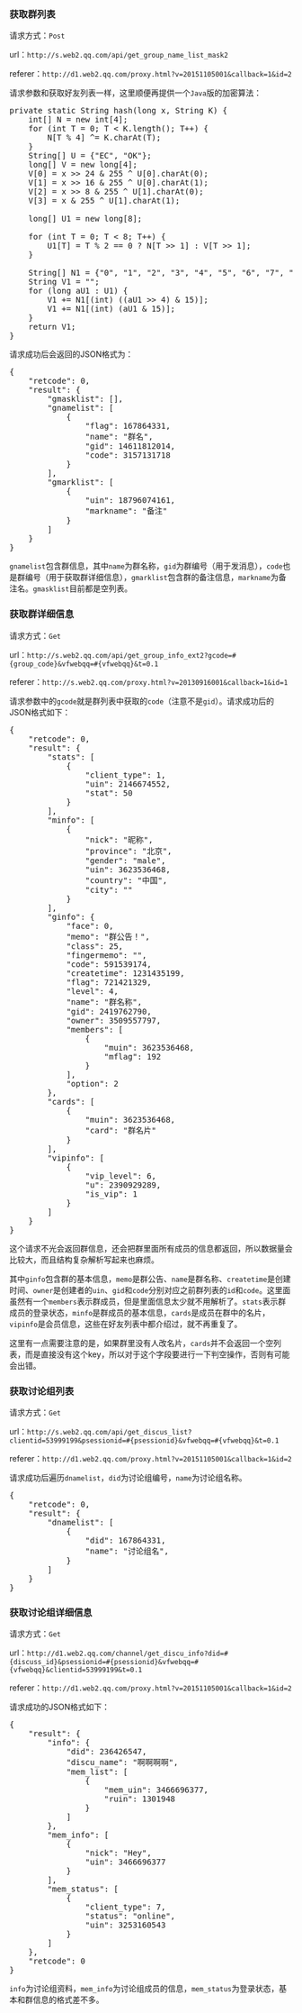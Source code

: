 ### 获取群列表

请求方式：`Post`

url：`http://s.web2.qq.com/api/get_group_name_list_mask2`

referer：`http://d1.web2.qq.com/proxy.html?v=20151105001&callback=1&id=2`

请求参数和获取好友列表一样，这里顺便再提供一个`Java`版的加密算法：

<pre>
private static String hash(long x, String K) {
    int[] N = new int[4];
    for (int T = 0; T &lt; K.length(); T++) {
        N[T % 4] ^= K.charAt(T);
    }
    String[] U = {"EC", "OK"};
    long[] V = new long[4];
    V[0] = x &gt;&gt; 24 & 255 ^ U[0].charAt(0);
    V[1] = x &gt;&gt; 16 & 255 ^ U[0].charAt(1);
    V[2] = x &gt;&gt; 8 & 255 ^ U[1].charAt(0);
    V[3] = x & 255 ^ U[1].charAt(1);

    long[] U1 = new long[8];

    for (int T = 0; T &lt; 8; T++) {
        U1[T] = T % 2 == 0 ? N[T &gt;&gt; 1] : V[T &gt;&gt; 1];
    }

    String[] N1 = {"0", "1", "2", "3", "4", "5", "6", "7", "8", "9", "A", "B", "C", "D", "E", "F"};
    String V1 = "";
    for (long aU1 : U1) {
        V1 += N1[(int) ((aU1 &gt;&gt; 4) & 15)];
        V1 += N1[(int) (aU1 & 15)];
    }
    return V1;
}
</pre>

请求成功后会返回的JSON格式为：
<pre>{
    "retcode": 0,
    "result": {
        "gmasklist": [],
        "gnamelist": [
            {
                "flag": 167864331,
                "name": "群名",
                "gid": 14611812014,
                "code": 3157131718
            }
        ],
        "gmarklist": [
            {
                "uin": 18796074161,
                "markname": "备注"
            }
        ]
    }
}
</pre>

`gnamelist`包含群信息，其中`name`为群名称，`gid`为群编号（用于发消息），`code`也是群编号（用于获取群详细信息），`gmarklist`包含群的备注信息，`markname`为备注名。`gmasklist`目前都是空列表。

### 获取群详细信息

请求方式：`Get`

url：`http://s.web2.qq.com/api/get_group_info_ext2?gcode=#{group_code}&vfwebqq=#{vfwebqq}&t=0.1`

referer：`http://s.web2.qq.com/proxy.html?v=20130916001&callback=1&id=1`

请求参数中的`gcode`就是群列表中获取的`code`（注意不是`gid`）。请求成功后的JSON格式如下：
<pre>{
    "retcode": 0,
    "result": {
        "stats": [
            {
                "client_type": 1,
                "uin": 2146674552,
                "stat": 50
            }
        ],
        "minfo": [
            {
                "nick": "昵称",
                "province": "北京",
                "gender": "male",
                "uin": 3623536468,
                "country": "中国",
                "city": ""
            }
        ],
        "ginfo": {
            "face": 0,
            "memo": "群公告！",
            "class": 25,
            "fingermemo": "",
            "code": 591539174,
            "createtime": 1231435199,
            "flag": 721421329,
            "level": 4,
            "name": "群名称",
            "gid": 2419762790,
            "owner": 3509557797,
            "members": [
                {
                    "muin": 3623536468,
                    "mflag": 192
                }
            ],
            "option": 2
        },
        "cards": [
            {
                "muin": 3623536468,
                "card": "群名片"
            }
        ],
        "vipinfo": [
            {
                "vip_level": 6,
                "u": 2390929289,
                "is_vip": 1
            }
        ]
    }
}
</pre>

这个请求不光会返回群信息，还会把群里面所有成员的信息都返回，所以数据量会比较大，而且结构复杂解析写起来也麻烦。

其中`ginfo`包含群的基本信息，`memo`是群公告、`name`是群名称、`createtime`是创建时间、`owner`是创建者的`uin`、`gid`和`code`分别对应之前群列表的`id`和`code`。这里面虽然有一个`members`表示群成员，但是里面信息太少就不用解析了。`stats`表示群成员的登录状态，`minfo`是群成员的基本信息，`cards`是成员在群中的名片，`vipinfo`是会员信息，这些在好友列表中都介绍过，就不再重复了。

这里有一点需要注意的是，如果群里没有人改名片，`cards`并不会返回一个空列表，而是直接没有这个key，所以对于这个字段要进行一下判空操作，否则有可能会出错。

### 获取讨论组列表

请求方式：`Get`

url：`http://s.web2.qq.com/api/get_discus_list?clientid=53999199&psessionid=#{psessionid}&vfwebqq=#{vfwebqq}&t=0.1`

referer：`http://d1.web2.qq.com/proxy.html?v=20151105001&callback=1&id=2`

请求成功后遍历`dnamelist`，`did`为讨论组编号，`name`为讨论组名称。
<pre>{
    "retcode": 0,
    "result": {
        "dnamelist": [
            {
                "did": 167864331,
                "name": "讨论组名",
            }
        ]
    }
}
</pre>

### 获取讨论组详细信息

请求方式：`Get`

url：`http://d1.web2.qq.com/channel/get_discu_info?did=#{discuss_id}&psessionid=#{psessionid}&vfwebqq=#{vfwebqq}&clientid=53999199&t=0.1`

referer：`http://d1.web2.qq.com/proxy.html?v=20151105001&callback=1&id=2`

请求成功的JSON格式如下：
<pre>{
    "result": {
        "info": {
            "did": 236426547,
            "discu_name": "啊啊啊啊",
            "mem_list": [
                {
                    "mem_uin": 3466696377,
                    "ruin": 1301948
                }
            ]
        },
        "mem_info": [
            {
                "nick": "Hey",
                "uin": 3466696377
            }
        ],
        "mem_status": [
            {
                "client_type": 7,
                "status": "online",
                "uin": 3253160543
            }
        ]
    },
    "retcode": 0
}
</pre>

`info`为讨论组资料，`mem_info`为讨论组成员的信息，`mem_status`为登录状态，基本和群信息的格式差不多。